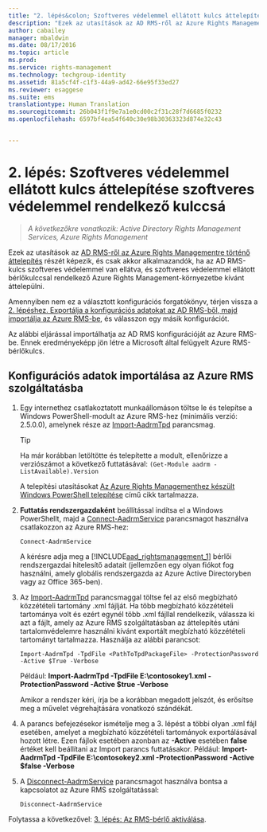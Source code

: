 ```yaml
---
title: "2. lépés&colon; Szoftveres védelemmel ellátott kulcs áttelepítése szoftveres védelemmel rendelkező kulccsá | Azure RMS"
description: "Ezek az utasítások az AD RMS-ről az Azure Rights Managementre történő áttelepítés részét képezik, és csak akkor alkalmazandók, ha az AD RMS-kulcs szoftveres védelemmel van ellátva, és szoftveres védelemmel ellátott bérlőkulccsal rendelkező Azure Rights Management-környezetbe kíván áttelepülni."
author: cabailey
manager: mbaldwin
ms.date: 08/17/2016
ms.topic: article
ms.prod: 
ms.service: rights-management
ms.technology: techgroup-identity
ms.assetid: 81a5cf4f-c1f3-44a9-ad42-66e95f33ed27
ms.reviewer: esaggese
ms.suite: ems
translationtype: Human Translation
ms.sourcegitcommit: 26b043f1f9e7a1e0cd00c2f31c28f7d6685f0232
ms.openlocfilehash: 6597bf4ea54f640c30e98b30363323d874e32c43


---
```



# 2. lépés: Szoftveres védelemmel ellátott kulcs áttelepítése szoftveres védelemmel rendelkező kulccsá

>*A következőkre vonatkozik: Active Directory Rights Management Services, Azure Rights Management*


Ezek az utasítások az [AD RMS-ről az Azure Rights Managementre történő áttelepítés](migrate-from-ad-rms-to-azure-rms.md) részét képezik, és csak akkor alkalmazandók, ha az AD RMS-kulcs szoftveres védelemmel van ellátva, és szoftveres védelemmel ellátott bérlőkulccsal rendelkező Azure Rights Management-környezetbe kívánt áttelepülni. 

Amennyiben nem ez a választott konfigurációs forgatókönyv, térjen vissza a [2. lépéshez. Exportálja a konfigurációs adatokat az AD RMS-ből, majd importálja az Azure RMS-be](migrate-from-ad-rms-phase1.md#step-2-export-configuration-data-from-ad-rms-and-import-it-to-azure-rms), és válasszon egy másik konfigurációt.

Az alábbi eljárással importálhatja az AD RMS konfigurációját az Azure RMS-be. Ennek eredményeképp jön létre a Microsoft által felügyelt Azure RMS-bérlőkulcs.

## Konfigurációs adatok importálása az Azure RMS szolgáltatásba

1.  Egy internethez csatlakoztatott munkaállomáson töltse le és telepítse a Windows PowerShell-modult az Azure RMS-hez (minimális verzió: 2.5.0.0), amelynek része az [Import-AadrmTpd](http://msdn.microsoft.com/library/azure/dn857523.aspx) parancsmag.

    > [!TIP]
    > Ha már korábban letöltötte és telepítette a modult, ellenőrizze a verziószámot a következő futtatásával: `(Get-Module aadrm -ListAvailable).Version`

    A telepítési utasításokat [Az Azure Rights Managementhez készült Windows PowerShell telepítése](../deploy-use/install-powershell.md) című cikk tartalmazza.

2.  **Futtatás rendszergazdaként** beállítással indítsa el a Windows PowerShellt, majd a [Connect-AadrmService](http://msdn.microsoft.com/library/azure/dn629415.aspx) parancsmagot használva csatlakozzon az Azure RMS-hez:

    ```
    Connect-AadrmService
    ```
    A kérésre adja meg a [!INCLUDE[aad_rightsmanagement_1](../includes/aad_rightsmanagement_1_md.md)] bérlői rendszergazdai hitelesítő adatait (jellemzően egy olyan fiókot fog használni, amely globális rendszergazda az Azure Active Directoryben vagy az Office 365-ben).

3.  Az [Import-AadrmTpd](http://msdn.microsoft.com/library/azure/dn857523.aspx) parancsmaggal töltse fel az első megbízható közzétételi tartomány .xml fájlját. Ha több megbízható közzétételi tartománya volt és ezért egynél több .xml fájllal rendelkezik, válassza ki azt a fájlt, amely az Azure RMS szolgáltatásban az áttelepítés utáni tartalomvédelemre használni kívánt exportált megbízható közzétételi tartományt tartalmazza. Használja az alábbi parancsot:

    ```
    Import-AadrmTpd -TpdFile <PathToTpdPackageFile> -ProtectionPassword -Active $True -Verbose
    ```
    Például: **Import-AadrmTpd -TpdFile E:\contosokey1.xml -ProtectionPassword -Active $true -Verbose**

    Amikor a rendszer kéri, írja be a korábban megadott jelszót, és erősítse meg a művelet végrehajtására vonatkozó szándékát.

4.  A parancs befejezésekor ismételje meg a 3. lépést a többi olyan .xml fájl esetében, amelyet a megbízható közzétételi tartományok exportálásával hozott létre. Ezen fájlok esetében azonban az **-Active** esetében **false** értéket kell beállítani az Import parancs futtatásakor. Például: **Import-AadrmTpd -TpdFile E:\contosokey2.xml -ProtectionPassword -Active $false -Verbose**

5.  A [Disconnect-AadrmService](http://msdn.microsoft.com/library/azure/dn629416.aspx) parancsmagot használva bontsa a kapcsolatot az Azure RMS szolgáltatással:

    ```
    Disconnect-AadrmService
    ```


Folytassa a következővel: [3. lépés: Az RMS-bérlő aktiválása](migrate-from-ad-rms-phase1.md#step-3-activate-your-rms-tenant).





<!--HONumber=Aug16_HO4-->


